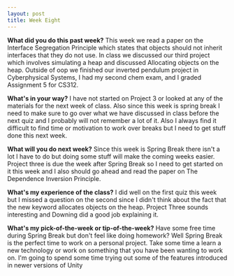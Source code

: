 ```yaml
---
layout: post
title: Week Eight
---
```


<b>What did you do this past week?</b>
This week we read a paper on the Interface Segregation Principle which states that objects should not inherit interfaces that they do not use. In class we discussed our third project which involves simulating a heap and discussed Allocating objects on the heap. Outside of oop we finished our inverted pendulum project in Cyberphysical Systems, I had my second chem exam, and I graded Assignment 5 for CS312.

<b>What's in your way?</b>
I have not started on Project 3 or looked at any of the materials for the next week of class. Also since this week is spring break I need to make sure to go over what we have discussed in class before the next quiz and I probably will not remember a lot of it. Also I always find it difficult to find time or motivation to work over breaks but I need to get stuff done this next week.

<b>What will you do next week?</b>
Since this week is Spring Break there isn't a lot I have to do but doing some stuff will make the coming weeks easier. Project three is due the week after Spring Break so I need to get started on it this week and I also should go ahead and read the paper on The Dependence Inversion Principle.

<b>What's my experience of the class?</b>
I did well on the first quiz this week but I missed a question on the second since I didn't think about the fact that the new keyword allocates objects on the heap. Project Three sounds interesting and Downing did a good job explaining it.

<b>What's my pick-of-the-week or tip-of-the-week?</b>
Have some free time during Spring Break but don't feel like doing homework? Well Spring Break is the perfect time to work on a personal project. Take some time a learn a new technology or work on something that you have been wanting to work on. I'm going to spend some time trying out some of the features introduced in newer versions of Unity
